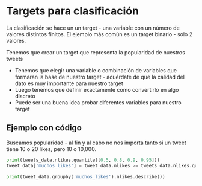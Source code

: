 # Targets para clasificación
La clasificación se hace un un target <discreto> - una variable con un número de valores distintos finitos. El ejemplo más común es un target binario - solo 2 valores.

Tenemos que crear un target que representa la popularidad de nuestros tweets

* Tenemos que elegir una variable o combinación de variables que formaran la base de nuestro target - acuérdate de que la calidad del dato es muy importante para nuestro target
* Luego tenemos que definir exactamente como convertirlo en algo discreto
* Puede ser una buena idea probar diferentes variables para nuestro target

## Ejemplo con código
Buscamos popularidad - al fin y al cabo no nos importa tanto si un tweet tiene 10 o 20 likes, pero 10 o 10,000.

```python
print(tweets_data.nlikes.quantile([0.5, 0.8, 0.9, 0.95]))
tweet_data['muchos_likes'] = tweet_data.nlikes >= tweets_data.nlikes.quantile(0.9)

print(tweet_data.groupby('muchos_likes').nlikes.describe())